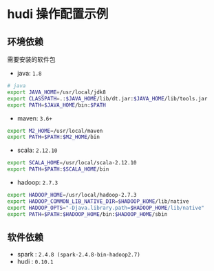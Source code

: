 # hudi 操作配置示例

## 环境依赖

需要安装的软件包

* java: `1.8`
```bash
# java
export JAVA_HOME=/usr/local/jdk8
export CLASSPATH=.:$JAVA_HOME/lib/dt.jar:$JAVA_HOME/lib/tools.jar
export PATH=$JAVA_HOME/bin:$PATH
```

* maven: `3.6+`
```bash
export M2_HOME=/usr/local/maven
export PATH=$PATH:$M2_HOME/bin
```

* scala: `2.12.10`
```bash
export SCALA_HOME=/usr/local/scala-2.12.10
export PATH=$PATH:$SCALA_HOME/bin
```

* hadoop: `2.7.3`
```bash
export HADOOP_HOME=/usr/local/hadoop-2.7.3
export HADOOP_COMMON_LIB_NATIVE_DIR=$HADOOP_HOME/lib/native
export HADOOP_OPTS="-Djava.library.path=$HADOOP_HOME/lib/native"
export PATH=$PATH:$HADOOP_HOME/bin:$HADOOP_HOME/sbin
```

## 软件依赖

* spark : `2.4.8 (spark-2.4.8-bin-hadoop2.7)`
* hudi : `0.10.1`